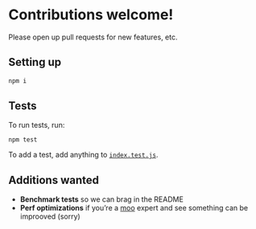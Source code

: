 # Contributions welcome!

Please open up pull requests for new features, etc.

## Setting up

```sh
npm i
```

## Tests

To run tests, run:

```
npm test
```

To add a test, add anything to [`index.test.js`](./test/index.test.js).

## Additions wanted

- **Benchmark tests** so we can brag in the README
- **Perf optimizations** if you’re a [moo][moo] expert and see something can be
  improoved (sorry)

[moo]: https://github.com/no-context/moo
